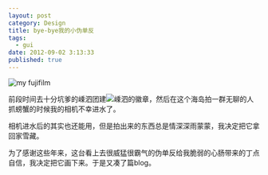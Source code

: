 ```yaml
---
layout: post
category: Design
title: bye-bye我的小伪单反
tags:
  - gui
date: 2012-09-02 3:13:33
published: true
---
```

<img src="http://pic.yupoo.com/jacobz/CeDpQcVF/Pblen.png" title="my fujifilm" />

前段时间去十分坑爹的嵊泗团建<img src="http://t1.qpic.cn/mblogpic/f8c84a87e00a18ebf474/2000" title="嵊泗的徽章" />，然后在这个海岛拍一群无聊的人抓螃蟹的时候我的相机不幸进水了。


相机进水后的其实也还能用，但是拍出来的东西总是情深深雨蒙蒙，我决定把它拿回家雪藏。


为了感谢这些年来，这台看上去很威猛很霸气的伪单反给我脆弱的心肠带来的丁点自信，我决定把它画下来。于是又凑了篇blog。

